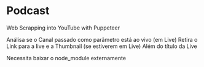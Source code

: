 # Podcast
Web Scrapping into YouTube with Puppeteer

Análisa se o Canal passado como parâmetro está ao vivo (em Live)
Retira o Link para a live e a Thumbnail (se estiverem em Live)
Além do título da Live

Necessita baixar o node_module externamente
